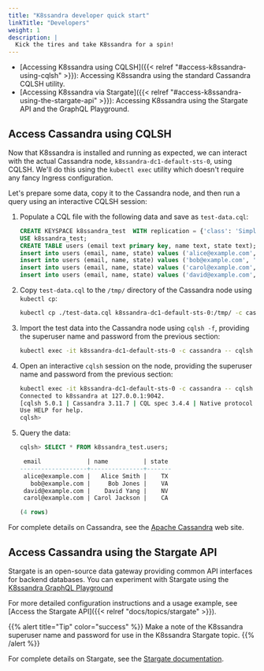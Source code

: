```yaml
---
title: "K8ssandra developer quick start"
linkTitle: "Developers"
weight: 1
description: |
  Kick the tires and take K8ssandra for a spin!
---
```


* [Accessing K8ssandra using CQLSH]({{< relref "#access-k8ssandra-using-cqlsh" >}}): Accessing K8ssandra using the standard Cassandra CQLSH utility.
* [Accessing K8ssandra via Stargate]({{< relref "#access-k8ssandra-using-the-stargate-api" >}}): Accessing K8ssandra using the Stargate API and the GraphQL Playground.

## Access Cassandra using CQLSH

Now that K8ssandra is installed and running as expected, we can interact with the actual Cassandra node, `k8ssandra-dc1-default-sts-0`, using CQLSH. We'll do this using the `kubectl exec` utility which doesn't require any fancy Ingress configuration.

Let's prepare some data, copy it to the Cassandra node, and then run a query using an interactive CQLSH session:

1. Populate a CQL file with the following data and save as `test-data.cql`:

    ```sql
    CREATE KEYSPACE k8ssandra_test  WITH replication = {'class': 'SimpleStrategy', 'replication_factor': 1};
    USE k8ssandra_test;
    CREATE TABLE users (email text primary key, name text, state text);
    insert into users (email, name, state) values ('alice@example.com', 'Alice Smith', 'TX');
    insert into users (email, name, state) values ('bob@example.com', 'Bob Jones', 'VA');
    insert into users (email, name, state) values ('carol@example.com', 'Carol Jackson', 'CA');
    insert into users (email, name, state) values ('david@example.com', 'David Yang', 'NV');
    ```

2. Copy `test-data.cql` to the `/tmp/` directory of the Cassandra node using `kubectl cp`:

    ```bash
    kubectl cp ./test-data.cql k8ssandra-dc1-default-sts-0:/tmp/ -c cassandra
    ```

3. Import the test data into the Cassandra node using `cqlsh -f`, providing the superuser name and password from the previous section:

    ```bash
    kubectl exec -it k8ssandra-dc1-default-sts-0 -c cassandra -- cqlsh -u k8ssandra-superuser -p PGo8kROUgAJOa8vhjQrE49Lgruw7s32HCPyVvcfVmmACW8oUhfoO9A -f /tmp/test-data.cql
    ```

4. Open an interactive `cqlsh` session on the node, providing the superuser name and password from the previous section:

    ```bash
    kubectl exec -it k8ssandra-dc1-default-sts-0 -c cassandra -- cqlsh -u k8ssandra-superuser -p PGo8kROUgAJOa8vhjQrE49Lgruw7s32HCPyVvcfVmmACW8oUhfoO9A
    Connected to k8ssandra at 127.0.0.1:9042.
    [cqlsh 5.0.1 | Cassandra 3.11.7 | CQL spec 3.4.4 | Native protocol v4]
    Use HELP for help.
    cqlsh>
   ```

5. Query the data:

    ```sql
    cqlsh> SELECT * FROM k8ssandra_test.users;

     email             | name          | state
    -------------------+---------------+-------
     alice@example.com |   Alice Smith |    TX
       bob@example.com |     Bob Jones |    VA
     david@example.com |    David Yang |    NV
     carol@example.com | Carol Jackson |    CA

    (4 rows)
    ```

For complete details on Cassandra, see the [Apache Cassandra](https://cassandra.apache.org/) web site.

## Access Cassandra using the Stargate API

Stargate is an open-source data gateway providing common API interfaces for backend databases. You can experiment with Stargate using the [K8ssandra GraphQL Playground](http://stargate.127.0.0.1.nip.io:8080/playground) 

For more detailed configuration instructions and a usage example, see [Access the Stargate API]({{< relref "docs/topics/stargate" >}}).

{{% alert title="Tip" color="success" %}}
Make a note of the K8ssandra superuser name and password for use in the K8ssandra Stargate topic.
{{% /alert %}}

For complete details on Stargate, see the [Stargate documentation](https://stargate.io/docs/stargate/1.0/quickstart/quickstart.html).